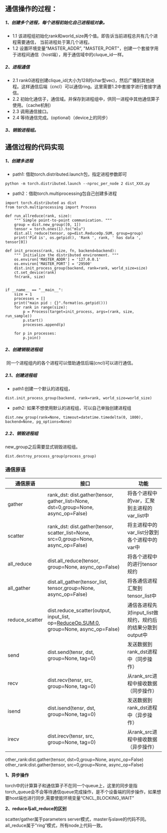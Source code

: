 ## 通信操作的过程：
##### 1、创建多个进程，每个进程初始化自己进程组对象。
- 1.1 该进程组初始化rank和world_size两个值。即告诉当前进程总共有几个进程需要通信， 当前进程处于第几个进程。
- 1.2 设置环境变量“MASTER_ADDR”, "MASTER_PORT"，创建一个套接字用于进程间通信（host端），用于通信域中的cluque_id一样。
##### 2、进程通信
- 2.1 rank0进程创建clique_id(大小为128的char型vec)，然后广播到其他进程。这样通信后端（cncl）可以通信ring。这里需要1.2中套接字进行套接字通信。
- 2.2 初始化通信子，通信域。并保存到进程组中，供同一进程中其他通信算子使用。（cache机制）
- 2.3 调用通信接口。
- 2.4 等待通信完成。(optional)（device上的同步）
##### 3、销毁进程组。

## 通信过程的代码实现
##### 1、创建多进程
- path1: 借助torch.distributed.launch包，指定进程参数即可
```
python -m torch.distributed.launch --nproc_per_node 2 dist_XXX.py
```
- path2：借助torch.multiprocessing包自己创建多进程
```
import torch.distributed as dist
from torch.multiprocessing import Process

def run_allreduce(rank, size):
    """ Simple point-to-point communication. """
    group = dist.new_group([0, 1])
    tensor = torch.ones(1).to("mlu")
    dist.all_reduce(tensor, op=dist.ReduceOp.SUM, group=group)
    print('Pid is', os.getpid(), 'Rank ', rank, ' has data ', tensor[0])

def init_process(rank, size, fn, backend=backend):
    """ Initialize the distributed environment. """
    os.environ['MASTER_ADDR'] = '127.0.0.1'
    os.environ['MASTER_PORT'] = '29500'
    dist.init_process_group(backend, rank=rank, world_size=size)
    ct.set_device(rank)
    fn(rank, size)


if __name__ == "__main__":
    size = 1
    processes = []
    print("main pid : {}".format(os.getpid()))
    for rank in range(size):
        p = Process(target=init_process, args=(rank, size, run_sample))
        p.start()
        processes.append(p)

    for p in processes:
        p.join()
```

##### 2、创建销毁进程组
 同一个进程组内的各个进程可以借助通信后端(cncl)可以进行通信。

##### 2.1、创建进程组
- path1:创建一个默认的进程组，

```
dist.init_process_group(backend, rank=rank, world_size=world_size)
```

- path2: 如果不想使用默认的进程组，可以自己单独创建进程组

```
dist.new_group(rank=None, timeout=datetime.timedelta(0, 1800), backend=None, pg_options=None)
```

##### 2.2、销毁进程组
new_group之后需要显式销毁进程组。
```
dist.destroy_process_group(process_group)
```

### 通信原语
|通信原语|接口|功能|
|---|---|---|
|gather|rank_dst: dist.gather(tensor, gather_list=None, dst=0,group=None, async_op=False)|将各个进程中的var，汇聚到主进程的var_list中|
|scatter|rank_dst: dist.gather(tensor, scatter_list=None, src=0,group=None, async_op=False)|将主进程中的var_list分散到各个进程中的var中|
|all_reduce|dist.all_reduce(tensor, group=None, async_op=False)|将各个进程中的进行tensor规约|
|all_gather|dist.all_gather(tensor_list, tensor,group=None, async_op=False)|将各通信进程汇聚到tensor_list中|
|reduce_scatter|dist.reduce_scatter(output,  input_list, op=<ReduceOp.SUM:0>, group=None, async_op=False)|通信各进程先对input_list做规约，规约后的结果分散到output中|
|send|dist.send(tensr, dst, group=None, tag=0)|发送数据到rank_dst进程中（同步操作）|
|recv|dist.recv(tensr, src, group=None, tag=0)|从rank_src进程中接收数据（同步操作）|
|isend|dist.isend(tensr, dst, group=None, tag=0)|发送数据到rank_dst进程中（异步操作）|
|irecv|dist.irecv(tensr, src, group=None, tag=0)|从rank_src进程中接收数据（异步操作）|

other_rank:dist.gather(tensor, dst=0,group=None, async_op=False)
other_rank:dist.gather(tensor, src=0,group=None, async_op=False)


**1、异步操作**

torch中的计算算子和通信算子不在同一个queue上，这里的同步是指torch_queue会不会等待通信queue完成操作，是不个设备端的同步操作，如果想要host端也进行同步,需要使能环境变量“CNCL_BLOCKING_WAIT”

**2、reduce与all_reduce的区别**

scatter/gather属于parameters server模式，master与slave的代码不同。
all_reduce属于"ring”模式，所有node上代码一致。

